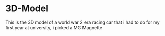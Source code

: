 # 3D-Model
This is the 3D model of a world war 2 era racing car that i had to do for my first year at university, i picked a MG Magnette
